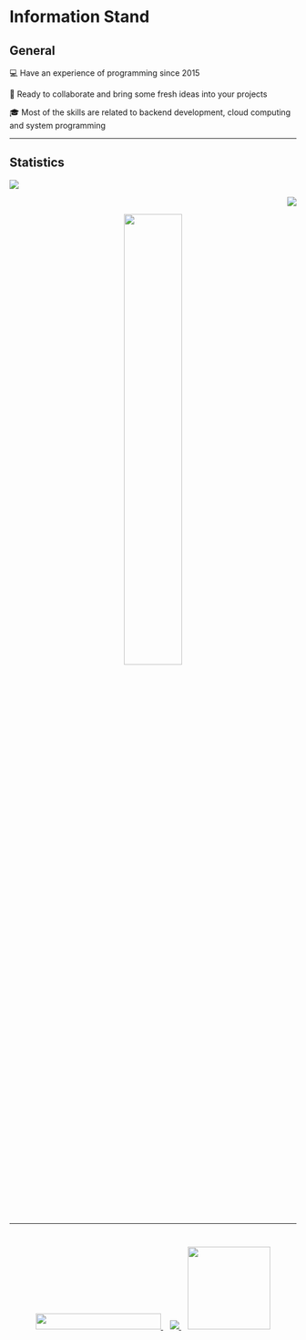 # Information Stand

## General

:computer: Have an experience of programming since 2015

:speech_balloon: Ready to collaborate and bring some fresh ideas into your projects

:mortar_board: Most of the skills are related to backend development, cloud computing and system
programming

---

## Statistics

<p align="left" width="49%">
  <picture>
    <source
      srcset="https://github-readme-streak-stats.herokuapp.com/?user=kostmetallist&theme=github_dark_dimmed"
      media="(prefers-color-scheme: dark)"
    />
    <source
      srcset="https://github-readme-streak-stats.herokuapp.com/?user=kostmetallist"
      media="(prefers-color-scheme: light), (prefers-color-scheme: no-preference)"
    />
    <img src="https://github-readme-streak-stats.herokuapp.com/?user=kostmetallist" />
  </picture>
</p>
<p align="right" width="49%">
  <picture>
    <source
      srcset="https://github-readme-stats.vercel.app/api?username=kostmetallist&theme=github_dark_dimmed"
      media="(prefers-color-scheme: dark)"
    />
    <source
      srcset="https://github-readme-stats.vercel.app/api?username=kostmetallist"
      media="(prefers-color-scheme: light), (prefers-color-scheme: no-preference)"
    />
    <img src="https://github-readme-stats.vercel.app/api?username=kostmetallist" />
  </picture>
</p>

<p align="center">
  <img width="45%" src="https://github-readme-stats.vercel.app/api/top-langs?username=kostmetallist&layout=compact" />
</p>

---

<div align="center" style="margin: 40px 0">

  <a href="mailto:kostmetallist@gmail.com">
    <img height="28px" width="220px" src="https://img.shields.io/static/v1?label=Mailto&message=kostmetallist@gmail.com&color=red&style=for-the-badge">
  </a>&nbsp;&nbsp;

  <a href="https://www.linkedin.com/in/konstantin-kukushkin" target="_blank">
    <img src="https://img.shields.io/badge/linkedin-%230077B5.svg?&style=for-the-badge&logo=linkedin&logoColor=white" />
  </a>&nbsp;&nbsp;

  <a href="#">
    <img width="145px" src="https://komarev.com/ghpvc?username=kostmetallist&color=E5289E">
  </a>

</div>
